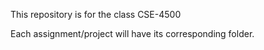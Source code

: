 This repository is for the class CSE-4500

Each assignment/project will have its corresponding folder.

